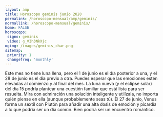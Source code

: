 ```yaml
---
layout: amp
title: Horoscopo geminis junio 2020 
permalink: /horoscopo-mensual/amp/geminis/
normallink: /horoscopo-mensual/geminis/
home: FALSE
horoscopo:
 signo: geminis
 video: g_VIh3NkXjc
ogimg: /images/geminis_char.png
sitemap:
 priority: 1
 changefreq: 'monthly'
---
```



Este mes no tiene luna llena, pero el 1 de junio es el día posterior a una, y el 28 de junio es el día previo a otra. Puedes esperar que las emociones estén elevadas al comienzo y al final del mes. La luna nueva (y el eclipse solar) del día 15 podría plantear una cuestión familiar que está lista para ser resuelta. Mira con admiración una solución inteligente y utilízala, no importa quién piense en ella (aunque probablemente seas tú). El 27 de junio, Venus forma un sextil con Plutón para añadir una alta dosis de emoción y picardía a lo que podría ser un día común. Bien podría ser un encuentro romántico. 